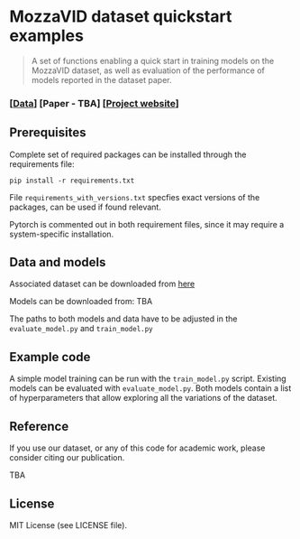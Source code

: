 # MozzaVID dataset quickstart examples

>A set of functions enabling a quick start in training models on the MozzaVID dataset, as well as evaluation of the performance of models reported in the dataset paper.

### [[Data](https://archive.compute.dtu.dk/files/public/projects/MozzaVID/)] [Paper - TBA] [[Project website](https://papieta.github.io/MozzaVID/)]

## Prerequisites

Complete set of required packages can be installed through the requirements file:

```  
pip install -r requirements.txt
```

File ```requirements_with_versions.txt``` specfies exact versions of the packages, can be used if found relevant. 

Pytorch is commented out in both requirement files, since it may require a system-specific installation. 

## Data and models

Associated dataset can be downloaded from [here](https://archive.compute.dtu.dk/files/public/projects/MozzaVID/)

Models can be downloaded from: TBA

The paths to both models and data have to be adjusted in the ```evaluate_model.py``` and ```train_model.py```

## Example code

A simple model training can be run with the ```train_model.py``` script. Existing models can be evaluated with ```evaluate_model.py```. Both models contain a list of hyperparameters that allow exploring all the variations of the dataset.

## Reference

If you use our dataset, or any of this code for academic work, please consider citing our publication.

TBA

## License

MIT License (see LICENSE file).
